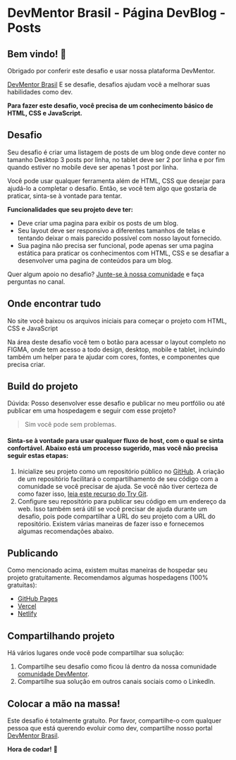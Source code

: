 # DevMentor Brasil - Página DevBlog - Posts

## Bem vindo! 👋

Obrigado por conferir este desafio e usar nossa plataforma DevMentor.

[DevMentor Brasil](https://www.devmentor.com.br) E se desafie, desafios ajudam você a melhorar suas habilidades como dev.

**Para fazer este desafio, você precisa de um conhecimento básico de HTML, CSS e JavaScript.**

## Desafio

Seu desafio é criar uma listagem de posts de um blog onde deve conter no tamanho Desktop 3 posts por linha, no tablet deve ser 2 por linha e por fim quando estiver no mobile deve ser apenas 1 post por linha.

Você pode usar qualquer ferramenta além de HTML, CSS que desejar para ajudá-lo a completar o desafio. Então, se você tem algo que gostaria de praticar, sinta-se à vontade para tentar.

**Funcionalidades que seu projeto deve ter:**

- Deve criar uma pagina para exibir os posts de um blog.
- Seu layout deve ser responsivo a diferentes tamanhos de telas e tentando deixar o mais parecido possível com nosso layout fornecido.
- Sua pagina não precisa ser funcional, pode apenas ser uma pagina estática para praticar os conhecimentos com HTML, CSS e se desafiar a desenvolver uma pagina de conteúdos para um blog.

Quer algum apoio no desafio? [Junte-se à nossa comunidade](https://www.devmentor.com.br/comunidade) e faça perguntas no canal.

## Onde encontrar tudo

No site você baixou os arquivos iniciais para começar o projeto com HTML, CSS e JavaScript

Na área deste desafio você tem o botão para acessar o layout completo no FIGMA, onde tem acesso a todo design, desktop, mobile e tablet, incluindo também um helper para te ajudar com cores, fontes, e componentes que precisa criar.

## Build do projeto

Dúvida: Posso desenvolver esse desafio e publicar no meu portfólio ou até publicar em uma hospedagem e seguir com esse projeto?
> Sim você pode sem problemas.


#### Sinta-se à vontade para usar qualquer fluxo de host, com o qual se sinta confortável. Abaixo está um processo sugerido, mas você não precisa seguir estas etapas:

1. Inicialize seu projeto como um repositório público no [GitHub](https://github.com/). A criação de um repositório facilitará o compartilhamento de seu código com a comunidade se você precisar de ajuda. Se você não tiver certeza de como fazer isso, [leia este recurso do Try Git](https://try.github.io/).
2. Configure seu repositório para publicar seu código em um endereço da web. Isso também será útil se você precisar de ajuda durante um desafio, pois pode compartilhar a URL do seu projeto com a URL do repositório. Existem várias maneiras de fazer isso e fornecemos algumas recomendações abaixo.

## Publicando

Como mencionado acima, existem muitas maneiras de hospedar seu projeto gratuitamente. Recomendamos algumas hospedagens (100% gratuitas):

- [GitHub Pages](https://pages.github.com/)
- [Vercel](https://vercel.com/)
- [Netlify](https://www.netlify.com/)

## Compartilhando projeto

Há vários lugares onde você pode compartilhar sua solução:

1. Compartilhe seu desafio como ficou lá dentro da nossa comunidade [comunidade DevMentor](https://www.devmentor.com.br/comunidade).
2. Compartilhe sua solução em outros canais sociais como o LinkedIn.

## Colocar a mão na massa!

Este desafio é totalmente gratuito. Por favor, compartilhe-o com qualquer pessoa que está querendo evoluir como dev, compartilhe nosso portal [DevMentor Brasil](https://www.devmentor.com.br/).

**Hora de codar!** 🚀